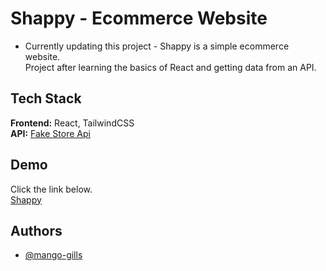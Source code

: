 # Shappy - Ecommerce Website
- Currently updating this project -
Shappy is a simple ecommerce website.\
Project after learning the basics of React and getting data from an API.

## Tech Stack

**Frontend:** React, TailwindCSS \
**API:** [Fake Store Api](https://fakestoreapi.com/)

## Demo

Click the link below.\
[Shappy](https://shappy.vercel.app/)

## Authors

- [@mango-gills](https://github.com/mango-gills)
